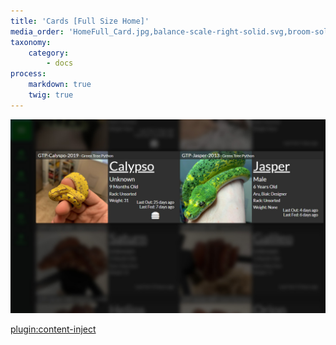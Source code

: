 ```yaml
---
title: 'Cards [Full Size Home]'
media_order: 'HomeFull_Card.jpg,balance-scale-right-solid.svg,broom-solid.svg,capsules-solid.svg,eye-slash-regular.svg,eye-slash-solid.svg,hamburger-solid.svg,hand-holding-solid.svg,money-bill-solid.svg,biohazard-solid.svg'
taxonomy:
    category:
        - docs
process:
    markdown: true
    twig: true
---
```


![](HomeFull_Card.jpg)

[plugin:content-inject](/partials/homepage-icon-table)